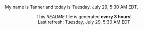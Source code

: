 My name is Tanner and today is Tuesday, July 29, 5:30 AM EDT.

<p align="center">This <i>README</i> file is generated <b>every 3 hours</b>!</br>Last refresh: Tuesday, July 29, 5:30 AM EDT<br /></p>

